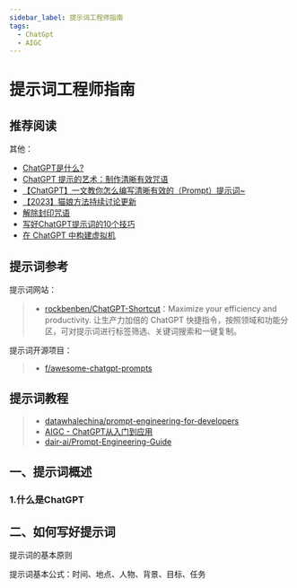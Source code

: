 ```yaml
---
sidebar_label: 提示词工程师指南
tags:
  - ChatGpt
  - AIGC
---
```

# 提示词工程师指南

## 推荐阅读

其他：

- [ChatGPT是什么?](https://www.w3cschool.cn/openai_doc/openai_doc-5r4o3rob.html)
- [ChatGPT 提示的艺术：制作清晰有效咒语](https://github.com/wikieden/Awesome-ChatGPT-Prompts-CN/blob/main/ChatGpt-receipt.md)
- [【ChatGPT】一文教你怎么编写清晰有效的（Prompt）提示词~](https://juejin.cn/post/7215536461478707258)
- [【2023】猫娘方法持续讨论更新](https://github.com/PlexPt/awesome-chatgpt-prompts-zh/issues/12)
- [解除封印咒语](https://github.com/PlexPt/awesome-chatgpt-prompts-zh/blob/main/cat.md)
- [写好ChatGPT提示词的10个技巧](https://www.niaogebiji.com/article-553890-1.html)
- [在 ChatGPT 中构建虚拟机](https://www.w3cschool.cn/openai_doc/openai_doc-gr643rkm.html)

## 提示词参考

提示词网站：

> - [rockbenben/ChatGPT-Shortcut](https://github.com/rockbenben/ChatGPT-Shortcut)：Maximize your efficiency and productivity. 让生产力加倍的 ChatGPT 快捷指令，按照领域和功能分区，可对提示词进行标签筛选、关键词搜索和一键复制。

提示词开源项目：

> * [f/awesome-chatgpt-prompts](https://github.com/f/awesome-chatgpt-prompts)

## 提示词教程

> * [datawhalechina/prompt-engineering-for-developers](https://github.com/datawhalechina/prompt-engineering-for-developers)
> * [AIGC - ChatGPT从入门到应用](https://datawhaler.feishu.cn/docx/MNHBdr7hqoEdNexMoi2cbYpcnTe)
> * [dair-ai/Prompt-Engineering-Guide](https://github.com/dair-ai/Prompt-Engineering-Guide)

## 一、提示词概述

### 1.什么是ChatGPT

## 二、如何写好提示词

提示词的基本原则

提示词基本公式：时间、地点、人物、背景、目标、任务
